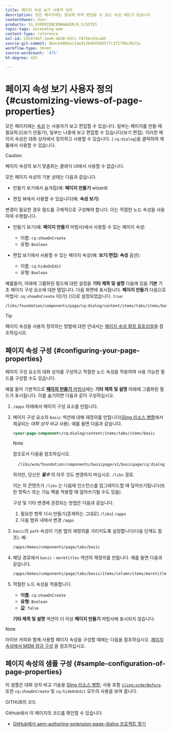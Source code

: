 ```yaml
---
title: 페이지 속성 보기 사용자 정의
description: 모든 페이지에는 필요에 따라 편집할 수 있는 속성 세트가 있습니다
contentOwner: User
products: SG_EXPERIENCEMANAGER/6.5/SITES
topic-tags: extending-aem
content-type: reference
exl-id: 292874bf-2ee6-4638-937c-f8f26c93ca65
source-git-commit: 8b4cb4065ec14e813b49fb0d577c372790c9b21a
workflow-type: tm+mt
source-wordcount: '475'
ht-degree: 43%

---
```


# 페이지 속성 보기 사용자 정의{#customizing-views-of-page-properties}

모든 페이지에는 [속성](/help/sites-authoring/editing-page-properties.md) 는 사용자가 보고 편집할 수 있습니다. 일부는 페이지를 만들 때 필요하고(보기 만들기), 일부는 나중에 보고 편집할 수 있습니다(보기 편집). 이러한 페이지 속성은 대화 상자에서 정의하고 사용할 수 있습니다. ( `cq:dialog`)을 클릭하여 제품에서 사용할 수 있습니다.

>[!CAUTION]
>
>페이지 속성의 보기 맞춤화는 클래식 UI에서 사용할 수 없습니다.

모든 페이지 속성의 기본 상태는 다음과 같습니다.

* 만들기 보기에서 숨겨짐(예: **페이지 만들기** wizard)

* 편집 뷰에서 사용할 수 있습니다(예: **속성 보기**)

변경이 필요한 경우 필드를 구체적으로 구성해야 합니다. 이는 적절한 노드 속성을 사용하여 수행됩니다.

* 만들기 보기(예: **페이지 만들기** 마법사)에서 사용할 수 있는 페이지 속성:

   * 이름: `cq:showOnCreate`
   * 유형: `Boolean`

* 편집 보기에서 사용할 수 있는 페이지 속성(예: **보기**/**편집**) **속성** 옵션):

   * 이름: `cq:hideOnEdit`
   * 유형: `Boolean`

예를들어, 아래에 그룹화된 필드에 대한 설정을 **기타 제목 및 설명** 다음에 있음 **기본** 기초 페이지 구성 요소에 대한 탭입니다. 다음 화면에 표시됩니다. **페이지 만들기** 다음으로 마법사: `cq:showOnCreate` 이(가) (으)로 설정되었습니다. `true`:

```xml
/libs/foundation/components/page/cq:dialog/content/items/tabs/items/basic/items/column/items/moretitles
```

>[!TIP]
>
>페이지 속성을 사용자 정의하는 방법에 대한 안내서는 [페이지 속성 확장 튜토리얼](https://experienceleague.adobe.com/docs/experience-manager-learn/sites/developing/page-properties-technical-video-develop.html?lang=ko-KR)을 참조하십시오.

## 페이지 속성 구성 {#configuring-your-page-properties}

페이지 구성 요소의 대화 상자를 구성하고 적절한 노드 속성을 적용하여 사용 가능한 필드를 구성할 수도 있습니다.

예를 들어 기본적으로 [**페이지 만들기** 마법사](/help/sites-authoring/managing-pages.md#creating-a-new-page)에는 **기타 제목 및 설명** 아래에 그룹화된 필드가 표시됩니다. 이를 숨기려면 다음과 같이 구성하십시오.

1. `/apps` 아래에서 페이지 구성 요소를 만듭니다.
1. 페이지 구성 요소의 `basic` 섹션에 대해 재정의를 만듭니다([Sling 리소스 병합](/help/sites-developing/sling-resource-merger.md)에서 제공되는 *대화 상자 비교* 사용). 예를 들면 다음과 같습니다.

   ```xml
   <your-page-component>/cq:dialog/content/items/tabs/items/basic
   ```

   >[!NOTE]
   >
   >참조로서 다음을 참조하십시오.
   >
   >    `/libs/wcm/foundation/components/basicpage/v1/basicpage/cq:dialog`
   >
   하지만, 당신은 ***필수*** 의 아무 것도 변경하지 마십시오. `/libs` 경로.
   >
   이는 의 콘텐츠가 `/libs` 는 다음에 인스턴스를 업그레이드할 때 덮어쓰기됩니다(또한 핫픽스 또는 기능 팩을 적용할 때 덮어쓰기될 수도 있음).
   >
   구성 및 기타 변경에 권장되는 방법은 다음과 같습니다.
   >
   1. 필요한 항목 다시 만들기(존재하는 그대로) `/libs`) `/apps`
   1. 다음 범위 내에서 변경 `/apps`

1. `basic`의 `path` 속성이 기본 탭의 재정의를 가리키도록 설정합니다(다음 단계도 참조). 예:

   ```xml
   /apps/demos/components/page/tabs/basic
   ```

1. 해당 경로에서 `basic` - `moretitles` 섹션의 재정의를 만듭니다. 예를 들면 다음과 같습니다.

   ```xml
   /apps/demos/components/page/tabs/basic/items/column/items/moretitles
   ```

1. 적절한 노드 속성을 적용합니다.

   * **이름**: `cq:showOnCreate`
   * **유형**: `Boolean`
   * **값**: `false`

   **기타 제목 및 설명** 섹션이 더 이상 **페이지 만들기** 마법사에 표시되지 않습니다.

>[!NOTE]
>
라이브 카피와 함께 사용할 페이지 속성을 구성할 때에는 다음을 참조하십시오. [페이지 속성에서 MSM 잠금 구성](/help/sites-developing/extending-msm.md#configuring-msm-locks-on-page-properties-touch-enabled-ui) 을 참조하십시오.

## 페이지 속성의 샘플 구성 {#sample-configuration-of-page-properties}

이 샘플은 대화 상자 비교 기술을 [Sling 리소스 병합](/help/sites-developing/sling-resource-merger.md); 사용 포함 [`sling:orderBefore`](/help/sites-developing/sling-resource-merger.md#properties). 또한 `cq:showOnCreate` 및 `cq:hideOnEdit` 모두의 사용을 보여 줍니다.

GITHUB의 코드

GitHub에서 이 페이지의 코드를 확인할 수 있습니다

* [GitHub에서 aem-authoring-extension-page-dialog 프로젝트 열기](https://github.com/Adobe-Marketing-Cloud/aem-authoring-extension-page-dialog)
